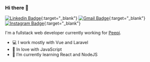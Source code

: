 ### Hi there 👋

[![Linkedin Badge](https://img.shields.io/badge/-LinkedIn-blue?style=flat-square&logo=Linkedin&logoColor=white&link=https://www.linkedin.com/in/wilterson/)](https://www.linkedin.com/in/wilterson/){:target="_blank"}
[![Gmail Badge](https://img.shields.io/badge/-Gmail-c14438?style=flat-square&logo=Gmail&logoColor=white&link=mailto:wiltersongarcia@gmail.com)](mailto:wiltersongarcia@gmail.com){:target="_blank"}
[![Instagram Badge](https://img.shields.io/badge/-Instagram-C13584?style=flat-square&labelColor=C13584&logo=instagram&logoColor=white&link=https://www.instagram.com/wilterson/)](https://www.instagram.com/wilterson/){:target="_blank"}

I'm a fullstack web developer currently working for [Peepi](https://peepi.com.br).

- 💻 I work mostly with Vue and Laravel
- 💙 In love with JavaScript
- 🔭 I’m currently learning React and NodeJS
